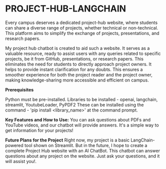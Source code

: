 # PROJECT-HUB-LANGCHAIN
 
Every campus deserves a dedicated project-hub website, where students can share a diverse range of projects, whether technical or non-technical. This platform aims to simplify the exchange of projects, presentations, and research papers.

My project hub chatbot is created to aid such a website. It serves as a valuable resource, ready to assist users with any queries related to specific projects, be it from GitHub, presentations, or research papers. This eliminates the need for students to directly approach project owners. It helps to provide instant clarification for any doubts. This ensures a smoother experience for both the project reader and the project owner, making knowledge-sharing more accessible and efficient on campus.

**Prerequisites**

Python must be pre-installed.
Libraries to be installed - openai, langchain, streamlit, YoutubeLoader, PyPDF2 
These can be installed using the command - 'pip install <library_name>' at the command prompt.

**Key Features and How to Use:**
You can ask questions about PDFs and YouTube videos, and our chatbot will provide answers. It's a simple way to get information for your projects!

**Future Plans for the Project**
Right now, my project is a basic LangChain-powered tool shown on Streamlit. But in the future, I hope to create a complete Project Hub website with an AI ChatBot. This chatbot can answer questions about any project on the website. Just ask your questions, and it will assist you!.
